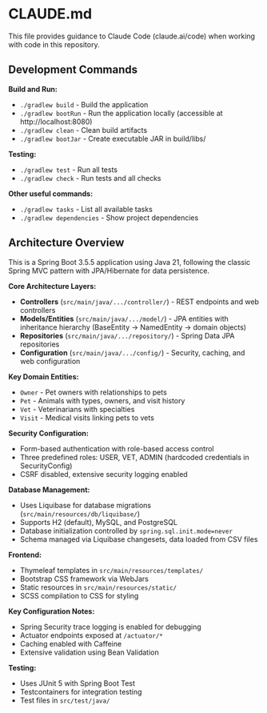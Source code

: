 # CLAUDE.md

This file provides guidance to Claude Code (claude.ai/code) when working with code in this repository.

## Development Commands

**Build and Run:**
- `./gradlew build` - Build the application
- `./gradlew bootRun` - Run the application locally (accessible at http://localhost:8080)
- `./gradlew clean` - Clean build artifacts
- `./gradlew bootJar` - Create executable JAR in build/libs/

**Testing:**
- `./gradlew test` - Run all tests
- `./gradlew check` - Run tests and all checks

**Other useful commands:**
- `./gradlew tasks` - List all available tasks
- `./gradlew dependencies` - Show project dependencies

## Architecture Overview

This is a Spring Boot 3.5.5 application using Java 21, following the classic Spring MVC pattern with JPA/Hibernate for data persistence.

**Core Architecture Layers:**
- **Controllers** (`src/main/java/.../controller/`) - REST endpoints and web controllers
- **Models/Entities** (`src/main/java/.../model/`) - JPA entities with inheritance hierarchy (BaseEntity → NamedEntity → domain objects)
- **Repositories** (`src/main/java/.../repository/`) - Spring Data JPA repositories
- **Configuration** (`src/main/java/.../config/`) - Security, caching, and web configuration

**Key Domain Entities:**
- `Owner` - Pet owners with relationships to pets
- `Pet` - Animals with types, owners, and visit history
- `Vet` - Veterinarians with specialties
- `Visit` - Medical visits linking pets to vets

**Security Configuration:**
- Form-based authentication with role-based access control
- Three predefined roles: USER, VET, ADMIN (hardcoded credentials in SecurityConfig)
- CSRF disabled, extensive security logging enabled

**Database Management:**
- Uses Liquibase for database migrations (`src/main/resources/db/liquibase/`)
- Supports H2 (default), MySQL, and PostgreSQL
- Database initialization controlled by `spring.sql.init.mode=never`
- Schema managed via Liquibase changesets, data loaded from CSV files

**Frontend:**
- Thymeleaf templates in `src/main/resources/templates/`
- Bootstrap CSS framework via WebJars
- Static resources in `src/main/resources/static/`
- SCSS compilation to CSS for styling

**Key Configuration Notes:**
- Spring Security trace logging is enabled for debugging
- Actuator endpoints exposed at `/actuator/*`
- Caching enabled with Caffeine
- Extensive validation using Bean Validation

**Testing:**
- Uses JUnit 5 with Spring Boot Test
- Testcontainers for integration testing
- Test files in `src/test/java/`